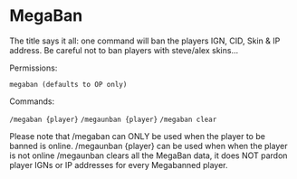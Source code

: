 # MegaBan


The title says it all: one command will ban the players IGN, CID, Skin & IP address.
Be careful not to ban players with steve/alex skins...

Permissions:

`megaban (defaults to OP only)`


Commands:

`/megaban {player}`
`/megaunban {player}`
`/megaban clear`


Please note that /megaban can ONLY be used when the player to be banned is online. /megaunban {player} can be used when when the player is not online
/megaunban clears all the MegaBan data, it does NOT pardon player IGNs or IP addresses for every Megabanned player.


